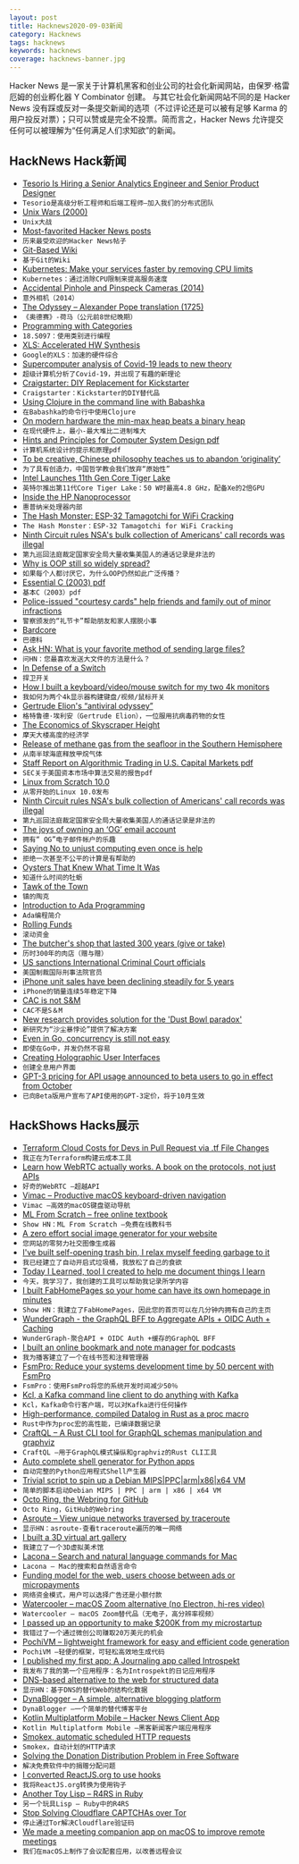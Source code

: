 ```yaml
---
layout: post
title: Hacknews2020-09-03新闻
category: Hacknews
tags: hacknews
keywords: hacknews
coverage: hacknews-banner.jpg
---
```


Hacker News 是一家关于计算机黑客和创业公司的社会化新闻网站，由保罗·格雷厄姆的创业孵化器 Y Combinator 创建。
与其它社会化新闻网站不同的是 Hacker News 没有踩或反对一条提交新闻的选项（不过评论还是可以被有足够 Karma 的用户投反对票）；只可以赞或是完全不投票。简而言之，Hacker News 允许提交任何可以被理解为“任何满足人们求知欲”的新闻。

## HackNews Hack新闻


- [Tesorio Is Hiring a Senior Analytics Engineer and Senior Product Designer](https://www.tesorio.com/careers#job-openings)
- `Tesorio是高级分析工程师和后端工程师–加入我们的分布式团队`
- [Unix Wars (2000)](https://www.livinginternet.com/i/iw_unix_war.htm)
- `Unix大战`
- [Most-favorited Hacker News posts](https://observablehq.com/@tomlarkworthy/hacker-favourites-analysis)
- `历来最受欢迎的Hacker News帖子`
- [Git-Based Wiki](https://www.bit-101.com/blog/2020/09/git-based-wiki/)
- `基于Git的Wiki`
- [Kubernetes: Make your services faster by removing CPU limits](https://erickhun.com/posts/kubernetes-faster-services-no-cpu-limits/)
- `Kubernetes：通过消除CPU限制来提高服务速度`
- [Accidental Pinhole and Pinspeck Cameras (2014)](http://people.csail.mit.edu/torralba/research/accidentalcameras/)
- `意外相机（2014）`
- [The Odyssey – Alexander Pope translation (1725)](https://www.gutenberg.org/files/3160/3160-h/3160-h.htm)
- `《奥德赛》-荷马（公元前8世纪晚期）`
- [Programming with Categories](http://brendanfong.com/programmingcats.html)
- `18.S097：使用类别进行编程`
- [XLS: Accelerated HW Synthesis](https://google.github.io/xls/)
- `Google的XLS：加速的硬件综合`
- [Supercomputer analysis of Covid-19 leads to new theory](https://elemental.medium.com/a-supercomputer-analyzed-covid-19-and-an-interesting-new-theory-has-emerged-31cb8eba9d63)
- `超级计算机分析了Covid-19，并出现了有趣的新理论`
- [Craigstarter: DIY Replacement for Kickstarter](https://github.com/cmod/craigstarter)
- `Craigstarter：Kickstarter的DIY替代品`
- [Using Clojure in the command line with Babashka](https://www.karimarttila.fi/clojure/2020/09/01/using-clojure-in-command-line-with-babashka.html)
- `在Babashka的命令行中使用Clojure`
- [On modern hardware the min-max heap beats a binary heap](https://probablydance.com/2020/08/31/on-modern-hardware-the-min-max-heap-beats-a-binary-heap/)
- `在现代硬件上，最小-最大堆比二进制堆大`
- [Hints and Principles for Computer System Design pdf](https://www.dropbox.com/sh/4cex542zznbjh7b/AADM59pqAb9YBy4eeT1uw0t8a?dl=0&preview=Hints+190+full.pdf)
- `计算机系统设计的提示和原理pdf`
- [To be creative, Chinese philosophy teaches us to abandon ‘originality’](https://psyche.co/ideas/to-be-creative-chinese-philosophy-teaches-us-to-abandon-originality)
- `为了具有创造力，中国哲学教会我们放弃“原始性”`
- [Intel Launches 11th Gen Core Tiger Lake](https://www.anandtech.com/print/16063/intel-launches-11th-gen-core-tiger-lake-processors-and-evo-branding)
- `英特尔推出第11代Core Tiger Lake：50 W时最高4.8 GHz，配备Xe的2倍GPU`
- [Inside the HP Nanoprocessor](http://www.righto.com/2020/09/inside-hp-nanoprocessor-high-speed.html)
- `惠普纳米处理器内部`
- [The Hash Monster: ESP-32 Tamagotchi for WiFi Cracking](https://telescope.ac/petazzoni/the-hash-monster-esp32-tamagotchi-for-wifi-cracking)
- `The Hash Monster：ESP-32 Tamagotchi for WiFi Cracking`
- [Ninth Circuit rules NSA's bulk collection of Americans' call records was illegal](https://news.yahoo.com/court-rules-nsa-phone-snooping-181157311.html)
- `第九巡回法庭裁定国家安全局大量收集美国人的通话记录是非法的`
- [Why is OOP still so widely spread?](https://stackoverflow.blog/2020/09/02/if-everyone-hates-it-why-is-oop-still-so-widely-spread/)
- `如果每个人都讨厌它，为什么OOP仍然如此广泛传播？`
- [Essential C (2003) pdf](http://cslibrary.stanford.edu/101/EssentialC.pdf)
- `基本C（2003）pdf`
- [Police-issued "courtesy cards" help friends and family out of minor infractions](https://www.vice.com/en_us/article/v7gxa4/pba-card-police-courtesy-cards)
- `警察颁发的“礼节卡”帮助朋友和家人摆脱小事`
- [Bardcore](https://en.wikipedia.org/wiki/Bardcore)
- `巴德科`
- [Ask HN: What is your favorite method of sending large files?](item?id=24351111)
- `问HN：您最喜欢发送大文件的方法是什么？`
- [In Defense of a Switch](https://pkolaczk.github.io/in-defense-of-switch/)
- `捍卫开关`
- [How I built a keyboard/video/mouse switch for my two 4k monitors](https://haim.dev/posts/2020-07-28-dual-monitor-kvm/)
- `我如何为两个4k显示器构建键盘/视频/鼠标开关`
- [Gertrude Elion's “antiviral odyssey”](https://www.nationalgeographic.com/science/2020/08/gertrude-elion-antivirals-coronavirus-remdesivir/)
- `格特鲁德·埃利安（Gertrude Elion），一位服用抗病毒药物的女性`
- [The Economics of Skyscraper Height](https://buildingtheskyline.org/economics-of-skyscraper-height-series/)
- `摩天大楼高度的经济学`
- [Release of methane gas from the seafloor in the Southern Hemisphere](https://lnu.se/en/meet-linnaeus-university/current/news/2020/massive-release-of-methane-gas-from-the-seafloor-linked-to-global-warming-discovered-for-the-first-time-in-the-southern-hemisphere/)
- `从南半球海底释放甲烷气体`
- [Staff Report on Algorithmic Trading in U.S. Capital Markets pdf](https://www.sec.gov/files/Algo_Trading_Report_2020.pdf)
- `SEC关于美国资本市场中算法交易的报告pdf`
- [Linux from Scratch 10.0](http://www.linuxfromscratch.org/news.html)
- `从零开始的Linux 10.0发布`
- [Ninth Circuit rules NSA's bulk collection of Americans' call records was illegal](https://www.politico.com/news/2020/09/02/court-rules-nsa-phone-snooping-illegal-407727)
- `第九巡回法庭裁定国家安全局大量收集美国人的通话记录是非法的`
- [The joys of owning an ‘OG’ email account](https://krebsonsecurity.com/2020/09/the-joys-of-owning-an-og-email-account/)
- `拥有“ OG”电子邮件帐户的乐趣`
- [Saying No to unjust computing even once is help](https://www.gnu.org/philosophy/saying-no-even-once.en.html)
- `拒绝一次甚至不公平的计算是有帮助的`
- [Oysters That Knew What Time It Was](https://www.wired.com/story/oysters-that-knew-what-time-it-was/)
- `知道什么时间的牡蛎`
- [Tawk of the Town](https://literaryreview.co.uk/tawk-of-the-town)
- `镇的陶克`
- [Introduction to Ada Programming](https://learn.adacore.com/courses/intro-to-ada/index.html)
- `Ada编程简介`
- [Rolling Funds](https://rolling.substack.com/p/rolling-fund-faq-what-is-a-rolling)
- `滚动资金`
- [The butcher's shop that lasted 300 years (give or take)](https://www.theguardian.com/news/2020/sep/01/frank-fisher-butchers-shop-closure-death-of-high-street)
- `历时300年的肉店（赠与赠）`
- [US sanctions International Criminal Court officials](https://edition.cnn.com/2020/09/02/politics/us-icc-sanctions/index.html)
- `美国制裁国际刑事法院官员`
- [iPhone unit sales have been declining steadily for 5 years](https://www.zdnet.com/article/heres-an-interesting-chart-iphone-unit-sales-have-been-declining-steadily-for-five-years/)
- `iPhone的销量连续5年稳定下降`
- [CAC is not S&M](https://www.causal.app/blog/cac-is-not-sales-marketing-expense)
- `CAC不是S＆M`
- [New research provides solution for the 'Dust Bowl paradox'](https://phys.org/news/2020-09-solution-bowl-paradox.html)
- `新研究为“沙尘暴悖论”提供了解决方案`
- [Even in Go, concurrency is still not easy](https://utcc.utoronto.ca/~cks/space/blog/programming/GoConcurrencyStillNotEasy)
- `即使在Go中，并发仍然不容易`
- [Creating Holographic User Interfaces](https://blog.lookingglassfactory.com/learn/creating-holographic-user-interfaces/)
- `创建全息用户界面`
- [GPT-3 pricing for API usage announced to beta users to go in effect from October](https://www.reddit.com/r/GPT3/comments/ikorgs/oa_api_preliminary_beta_pricing_announced/)
- `已向Beta版用户宣布了API使用的GPT-3定价，将于10月生效`


## HackShows Hacks展示

- [ Terraform Cloud Costs for Devs in Pull Request via .tf File Changes](https://github.com/aliscott/infracost)
- `我正在为Terraform构建云成本工具`
- [ Learn how WebRTC actually works. A book on the protocols, not just APIs](https://webrtcforthecurious.com/)
- `好奇的WebRTC –超越API`
- [ Vimac – Productive macOS keyboard-driven navigation](http://vimacapp.com)
- `Vimac –高效的macOS键盘驱动导航`
- [ ML From Scratch – free online textbook](https://dafriedman97.github.io/mlbook/content/introduction.html)
- `Show HN：ML From Scratch –免费在线教科书`
- [ A zero effort social image generator for your website](https://www.mugshotbot.com)
- `您网站的零努力社交图像生成器`
- [ I've built self-opening trash bin, I relax myself feeding garbage to it](https://github.com/ivanilves/arduino-sketches/tree/master/basurito)
- `我已经建立了自动开启式垃圾桶，我放松了自己的食欲`
- [ Today I Learned, tool I created to help me document things I learn](https://todayilearned.wiki/)
- `今天，我学习了，我创建的工具可以帮助我记录所学内容`
- [ I built FabHomePages so your home can have its own homepage in minutes](https://fabhomepages.com/)
- `Show HN：我建立了FabHomePages，因此您的首页可以在几分钟内拥有自己的主页`
- [ WunderGraph - the GraphQL BFF to Aggregate APIs + OIDC Auth + Caching](https://wundergraph.com/)
- `WunderGraph-聚合API + OIDC Auth +缓存的GraphQL BFF`
- [ I built an online bookmark and note manager for podcasts](https://www.podcastmarks.com)
- `我为播客建立了一个在线书签和注释管理器`
- [ FsmPro: Reduce your systems development time by 50 percent with FsmPro](https://fsmpro.io/)
- `FsmPro：使用FsmPro将您的系统开发时间减少50％`
- [ Kcl, a Kafka command line client to do anything with Kafka](https://github.com/twmb/kcl)
- `Kcl，Kafka命令行客户端，可以对Kafka进行任何操作`
- [ High-performance, compiled Datalog in Rust as a proc macro](https://crates.io/crates/crepe)
- `Rust中作为proc宏的高性能，已编译数据记录`
- [ CraftQL – A Rust CLI tool for GraphQL schemas manipulation and graphviz](https://crates.io/crates/craftql)
- `CraftQL –用于GraphQL模式操纵和graphviz的Rust CLI工具`
- [ Auto complete shell generator for Python apps](https://github.com/iterative/shtab)
- `自动完整的Python应用程式Shell产生器`
- [ Trivial script to spin up a Debian MIPS|PPC|arm|x86|x64 VM](https://gist.github.com/cellularmitosis/54d3cc18e1b128b9286d7ceed3c5bdb7)
- `简单的脚本启动Debian MIPS | PPC | arm | x86 | x64 VM`
- [ Octo Ring, the Webring for GitHub](https://octo-ring.com/)
- `Octo Ring，GitHub的Webring`
- [ Asroute – View unique networks traversed by traceroute](https://github.com/stevenpack/asroute)
- `显示HN：asroute-查看traceroute遍历的唯一网络`
- [ I built a 3D virtual art gallery](https://spaces.gallery)
- `我建立了一个3D虚拟美术馆`
- [ Lacona – Search and natural language commands for Mac](https://lacona.app)
- `Lacona – Mac的搜索和自然语言命令`
- [ Funding model for the web, users choose between ads or micropayments](http://satotious.com)
- `网络资金模式，用户可以选择广告还是小额付款`
- [ Watercooler – macOS Zoom alternative (no Electron, hi-res video)](http://getwatercooler.io)
- `Watercooler – macOS Zoom替代品（无电子，高分辨率视频）`
- [ I passed up an opportunity to make $200K from my microstartup](https://twitter.com/1HaKr/status/1301142901510995969)
- `我错过了一个通过微创公司赚取20万美元的机会`
- [ PochiVM – lightweight framework for easy and efficient code generation](https://github.com/sillycross/PochiVM)
- `PochiVM –轻便的框架，可轻松高效地生成代码`
- [ I published my first app: A Journaling app called Introspekt](https://play.google.com/store/apps/details?id=introspekt.app)
- `我发布了我的第一个应用程序：名为Introspekt的日记应用程序`
- [ DNS-based alternative to the web for structured data](https://www.num.uk/blog/announcing-num)
- `显示HN：基于DNS的替代Web的结构化数据`
- [ DynaBlogger – A simple, alternative blogging platform](https://www.dynablogger.com/)
- `DynaBlogger –一个简单的替代博客平台`
- [ Kotlin Multiplatform Mobile – Hacker News Client App](https://github.com/sendilkumarn/top-hn-news)
- `Kotlin Multiplatform Mobile –黑客新闻客户端应用程序`
- [ Smokex, automatic scheduled HTTP requests](https://smokex.io)
- `Smokex，自动计划的HTTP请求`
- [ Solving the Donation Distribution Problem in Free Software](https://github.com/protontypes/libreselery)
- `解决免费软件中的捐赠分配问题`
- [ I converted ReactJS.org to use hooks](https://kickstartcoding.online/learn/articles/i-converted-reactjs-org-to-use-hooks/)
- `我将ReactJS.org转换为使用钩子`
- [ Another Toy Lisp – R4RS in Ruby](https://github.com/blue-tiki/rheme)
- `另一个玩具Lisp – Ruby中的R4RS`
- [ Stop Solving Cloudflare CAPTCHAs over Tor](https://addons.mozilla.org/en-US/firefox/addon/onionflare/)
- `停止通过Tor解决Cloudflare验证码`
- [ We made a meeting companion app on macOS to improve remote meetings](https://apps.apple.com/us/app/meetingninja/id1527536623?mt=12)
- `我们在macOS上制作了会议配套应用，以改善远程会议`

